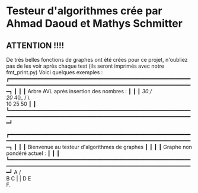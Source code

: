 # Testeur d'algorithmes crée par Ahmad Daoud et Mathys Schmitter


## ATTENTION !!!!
De très belles fonctions de graphes ont été crées pour ce projet, n'oubliez pas de les voir après chaque test (ils seront imprimés avec notre fmt_print.py)
Voici quelques exemples : 
┏━━━━━━━━━━━━━━━━━━━━━━━━━━━━━━━━━━━━━━━━━━━━━━━━━━━━━━━━━━━━━━━━━━━━━━━━━━━━━━━━━━━━━━━━━━━━━━━━━━━━━━━━━━━━━━━━━━━━━━┓
┃                                                                                                                      ┃
┃                                       Arbre AVL après insertion des nombres :                                        ┃
┃                                                                                                                      ┃
                                                          __30_
                                                         /     \
                                                        20_   40_
                                                       /   \     \
                                                      10  25    50
┃                                                                                                                      ┃
┗━━━━━━━━━━━━━━━━━━━━━━━━━━━━━━━━━━━━━━━━━━━━━━━━━━━━━━━━━━━━━━━━━━━━━━━━━━━━━━━━━━━━━━━━━━━━━━━━━━━━━━━━━━━━━━━━━━━━━━┛

┏━━━━━━━━━━━━━━━━━━━━━━━━━━━━━━━━━━━━━━━━━━━━━━━━━━━━━━━━━━━━━━━━━━━━━━━━━━━━━━━━━━━━━━━━━━━━━━━━━━━━━━━━━━━━━━━━━━━━━━┓
┃                                                                                                                      ┃
┃                                    Bienvenue au testeur d'algorithmes de graphes                                     ┃
┃                                                                                                                      ┃
┃                                             Graphe non pondéré actuel :                                              ┃
┃                                                                                                                      ┃
┗━━━━━━━━━━━━━━━━━━━━━━━━━━━━━━━━━━━━━━━━━━━━━━━━━━━━━━━━━━━━━━━━━━━━━━━━━━━━━━━━━━━━━━━━━━━━━━━━━━━━━━━━━━━━━━━━━━━━━━┛
                                                            A
                                                           / \
                                                          B   C
                                                          |   |
                                                          D   E
                                                           \
                                                            F.